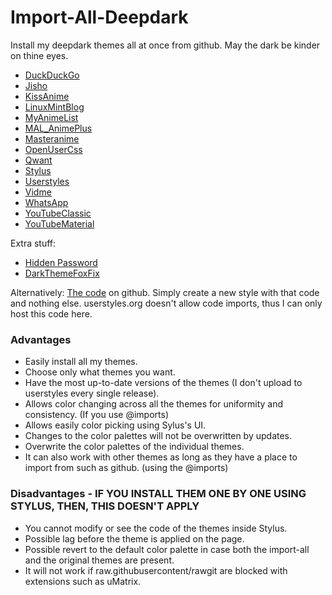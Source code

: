 # Import-All-Deepdark
Install my deepdark themes all at once from github. May the dark be kinder on thine eyes.

+ [DuckDuckGo](https://gitlab.com/RaitaroH/DuckDuckGo-DeepDark/raw/master/DuckDuckGoDeepDark.user.css)
+ [Jisho](https://gitlab.com/RaitaroH/Jisho-DeepDark/raw/master/JishoDeepDark.user.css)
+ [KissAnime](https://gitlab.com/RaitaroH/KissAnime-DeepDark/raw/master/KissAnimeDeepDark.user.css)
+ [LinuxMintBlog](https://gitlab.com/RaitaroH/LinuxMint_Blog-Deepdark/raw/master/LinuxMintBlog-DeepDark.user.css)
+ [MyAnimeList](https://gitlab.com/RaitaroH/MyAnimeList-DeepDark/raw/master/MyAnimeListDeepDark.user.css)
+ [MAL_AnimePlus](https://gitlab.com/RaitaroH/MAL_AnimePlusGraph-DeepDark/raw/master/MAL_AnimePlusGraphDeepDark.user.css)
+ [Masteranime](https://gitlab.com/RaitaroH/Masteranime-DeepDark/raw/master/Masteranime-DeepDark.user.css)
+ [OpenUserCss](https://rawgit.com/OpenUserCSS/OpenUserCSS-DeepDark/raw/master/OpenUserCSSDeepDark.user.css)
+ [Qwant](https://gitlab.com/RaitaroH/Qwant-DeepDark/raw/master/Qwant.user.css)
+ [Stylus](https://gitlab.com/RaitaroH/Stylus-DeepDark/raw/master/StylusDeepDark.user.css)
+ [Userstyles](https://gitlab.com/RaitaroH/Userstyles-DeepDark/raw/master/UserstylesDeepDark.user.css)
+ [Vidme](https://gitlab.com/RaitaroH/Vidme-DeepDark/raw/master/VidmeDeepDark.user.css)
+ [WhatsApp](https://gitlab.com/RaitaroH/WhatsApp-DeepDark/raw/master/WhatsAppDeepDark.user.css)
+ [YouTubeClassic](https://gitlab.com/RaitaroH/YouTube-DeepDark/raw/master/YouTubeDeepDarkClassic.user.css)
+ [YouTubeMaterial](https://gitlab.com/RaitaroH/YouTube-DeepDark/raw/master/YouTubeDeepDarkMaterial.user.css)

Extra stuff:
+ [Hidden Password](https://gitlab.com/RaitaroH/Hidden-Password/master/HiddenPassword.user.css)
+ [DarkThemeFoxFix](https://gitlab.com/RaitaroH/DarkThemeFoxFix/master/DarkThemeFoxFix.user.css)


Alternatively:
[The code](https://gitlab.com/RaitaroH/Import-All-Deepdark/raw/master/ImportDeepDark.css) on github. Simply create a new style with that code and nothing else. userstyles.org doesn't allow code imports, thus I can only host this code here.

### Advantages
+ Easily install all my themes.         
+ Choose only what themes you want.      
+ Have the most up-to-date versions of the themes (I don't upload to userstyles every single release).            
+ Allows color changing across all the themes for uniformity and consistency. (If you use @imports)         
+ Allows easily color picking using Sylus's UI.
+ Changes to the color palettes will not be overwritten by updates.         
+ Overwrite the color palettes of the individual themes.         
+ It can also work with other themes as long as they have a place to import from such as github. (using the @imports)         

### Disadvantages - IF YOU INSTALL THEM ONE BY ONE USING STYLUS, THEN, THIS DOESN'T APPLY
+ You cannot modify or see the code of the themes inside Stylus.         
+ Possible lag before the theme is applied on the page.         
+ Possible revert to the default color palette in case both the import-all and the original themes are present.         
+ It will not work if raw.githubusercontent/rawgit are blocked with extensions such as uMatrix.         

